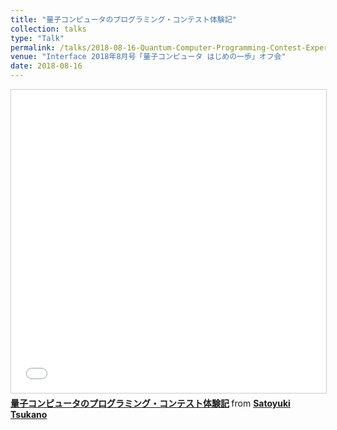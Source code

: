 ```yaml
---
title: "量子コンピュータのプログラミング・コンテスト体験記"
collection: talks
type: "Talk"
permalink: /talks/2018-08-16-Quantum-Computer-Programming-Contest-Experience
venue: "Interface 2018年8月号「量子コンピュータ はじめの一歩」オフ会"
date: 2018-08-16
---
```


<iframe src="//www.slideshare.net/slideshow/embed_code/key/2OLgeOLa5f3nDR" width="595" height="485" frameborder="0" marginwidth="0" marginheight="0" scrolling="no" style="border:1px solid #CCC; border-width:1px; margin-bottom:5px; max-width: 100%;" allowfullscreen> </iframe> <div style="margin-bottom:5px"> <strong> <a href="//www.slideshare.net/snuffkin/ss-110116928" title="量子コンピュータのプログラミング・コンテスト体験記" target="_blank">量子コンピュータのプログラミング・コンテスト体験記</a> </strong> from <strong><a href="//www.slideshare.net/snuffkin" target="_blank">Satoyuki Tsukano</a></strong> </div>
